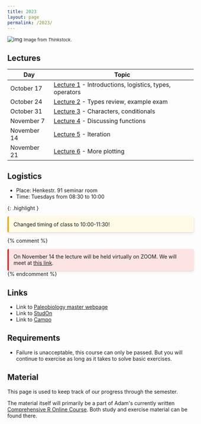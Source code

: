 ```yaml
---
title: 2023
layout: page 
permalink: /2023/
---
```



![img]({{site.url}}{{site.baseurl}}assets/r.jpg)
<small> Image from <i>Thinkstock</i>.</small>

## Lectures

| Day         | Topic                                                                                                 |
|-------------|-------------------------------------------------------------------------------------------------------|
| October 17  | [Lecture 1]({{site.url}}{{site.baseurl}}/2023/lecture1/) - Introductions, logistics, types, operators |
| October 24  | [Lecture 2]({{site.url}}{{site.baseurl}}/2023/lecture2/) - Types review, example exam                 |
| October 31  | [Lecture 3]({{site.url}}{{site.baseurl}}/2023/lecture3/) - Characters, conditionals                   |
| November 7  | [Lecture 4]({{site.url}}{{site.baseurl}}/2023/lecture4/) - Discussing functions                       |
| November 14 | [Lecture 5]({{site.url}}{{site.baseurl}}/2023/lecture5/) - Iteration                                  |
| November 21 | [Lecture 6]({{site.url}}{{site.baseurl}}/2023/lecture6/) - More plotting                              |

## Logistics 

- Place: Henkestr. 91 seminar room  
- Time: Tuesdays from 08:30 to 10:00  

{: .highlight }

<div style="background: rgba(255, 235, 130, 0.2); border-left: 4px solid #e7af06; border-radius: 4px; box-shadow: 0 1px 2px rgba(0, 0, 0, 0.12), 0 3px 10px rgba(0, 0, 0, 0.08); padding: 0.8rem;">
Changed timing of class to 10:00-11:30! 
</div>

{% comment %}
<div style="background: rgba(247, 126, 126, 0.2); border-left: 4px solid #dd2e2e; border-radius: 4px; box-shadow: 0 1px 2px rgba(0, 0, 0, 0.12), 0 3px 10px rgba(0, 0, 0, 0.08); padding: 0.8rem;">
On November 14 the lecture will be held virtually on ZOOM. We will meet at <a href="https://fau.zoom-x.de/j/64252525029">this link</a>.
</div>
{% endcomment %}

## Links

- Link to [Paleobiology master webpage](https://palaeobiology.nat.fau.de/program/courses/rcourse/)  
- Link to [StudOn](https://www.studon.fau.de/crs5314570.html)  
- Link to [Campo](https://www.campo.fau.de/qisserver/pages/startFlow.xhtml?_flowId=detailView-flow&unitId=107608&periodId=396&navigationPosition=studiesOffered,searchCourses)  

## Requirements

- Failure is unacceptable, this course can only be passed. But you will continue to exercise as long as it takes to solve basic exercises.


## Material

This page is used to keep track of our progress through the semester.

The material itself will primarily be a part of Adam's currently written [Comprehensive R Online Course](https://adamkocsis.github.io/rkheion/).
Both study and exercise material can be found there. 



